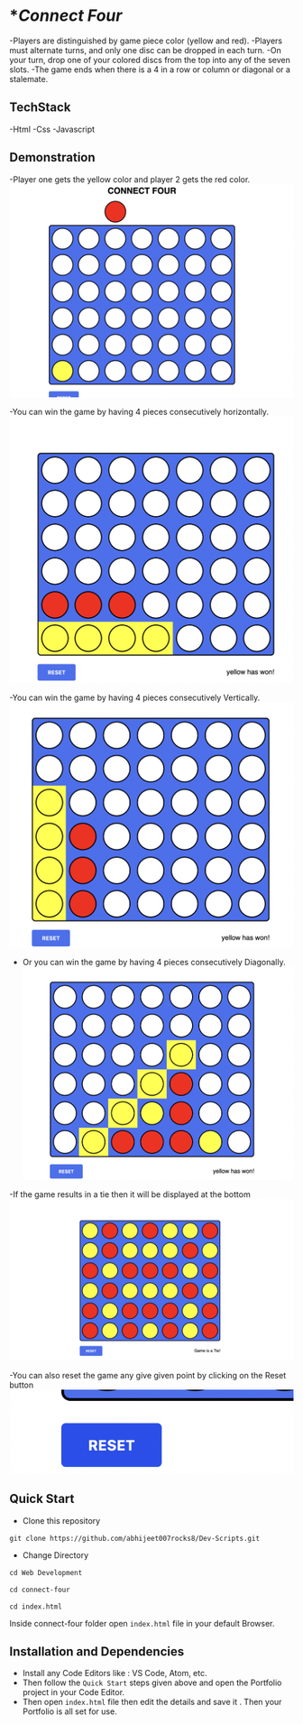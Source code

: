 # **Connect Four*

-Players are distinguished by game piece color (yellow and red).
-Players must alternate turns, and only one disc can be dropped in each turn. 
-On your turn, drop one of your colored discs from the top into any of the seven slots.
-The game ends when there is a 4 in a row or column or diagonal or a stalemate.

## **TechStack**
-Html 
-Css
-Javascript

## **Demonstration**
-Player one gets the yellow color and player 2 gets the red color.
![](Starting.png)

-You can win the game by having 4 pieces consecutively horizontally.
![](HorizontalWin.png)

-You can win the game by having 4 pieces consecutively Vertically.
![](VerticalWin.png)

- Or you can win the game by having 4 pieces consecutively Diagonally.
![](DiagonalWin.png)

-If the game results in a tie then it will be displayed at the bottom 
![](Tie.png)

-You can also reset the game any give given point by clicking on the Reset button 
![](reset.png)

## **Quick Start**
- Clone this repository

``` 
git clone https://github.com/abhijeet007rocks8/Dev-Scripts.git
```
- Change Directory

```
cd Web Development
```
```
cd connect-four
```
```
cd index.html
```
Inside connect-four folder open ```index.html``` file in your default Browser.

## **Installation and Dependencies**

- Install any Code Editors like : VS Code, Atom, etc.
- Then follow the ```Quick Start``` steps given above and open the Portfolio project in your Code Editor.
- Then open ```index.html``` file then edit the details and save it . Then your Portfolio is all set for use.
